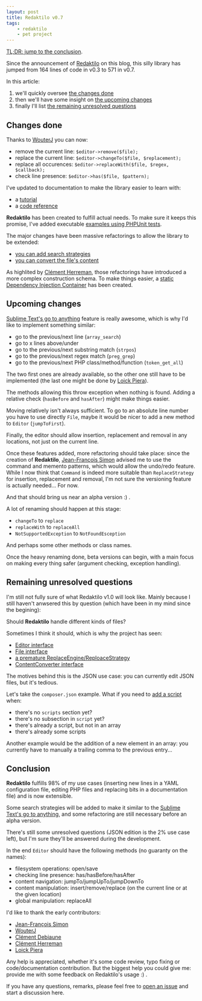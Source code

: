 ```yaml
---
layout: post
title: Redaktilo v0.7
tags:
    - redaktilo
    - pet project
---
```


[TL;DR: jump to the conclusion](#conclusion).

Since the announcement of [Redaktilo](https://github.com/gnugat/redaktilo) on
this blog, this silly library has jumped from 164 lines of code in v0.3 to 571
in v0.7.

In this article:

1. we'll quickly oversee [the changes done](#changes-done)
2. then we'll have some insight on [the upcoming changes](#upcoming-changes)
3. finally I'll list [the remaining unresolved questions](#remaining-unresolved-questions)

## Changes done

Thanks to [WouterJ](https://github.com/gnugat/redaktilo/commits?author=WouterJ)
you can now:

* remove the current line: `$editor->remove($file);`
* replace the current line: `$editor->changeTo($file, $replacement);`
* replace all occurences: `$editor->replaceWith($file, $regex, $callback);`
* check line presence: `$editor->has($file, $pattern);`

I've updated to documentation to make the library easier to learn with:

* a [tutorial](https://github.com/gnugat/redaktilo/blob/master/doc/01-tutorial.md)
* a [code reference](https://github.com/gnugat/redaktilo/blob/master/doc/03-reference.md)

**Redaktilo** has been created to fulfill actual needs. To make sure it keeps
this promise, I've added executable
[examples using PHPUnit tests](https://github.com/gnugat/redaktilo/tree/master/tests/example).

The major changes have been massive refactorings to allow the library to be
extended:

* [you can add search strategies](https://github.com/gnugat/redaktilo/tree/master/src/Gnugat/Redaktilo/Search)
* [you can convert the file's content](https://github.com/gnugat/redaktilo/tree/master/src/Gnugat/Redaktilo/Converter)

As highlited by [Clément Herreman](https://twitter.com/clemherreman/status/466497340824911872),
those refactorings have introduced a more complex construction schema.
To make things easier, a
[static Dependency Injection Container](https://github.com/gnugat/redaktilo/blob/master/src/Gnugat/Redaktilo/DependencyInjection/StaticContainer.php)
has been created.

## Upcoming changes

[Sublime Text's go to anything](http://www.sublimetext.com/) feature is
really awesome, which is why I'd like to implement something similar:

* go to the previous/next line (`array_search`)
* go to x lines above/under
* go to the previous/next substring match (`strpos`)
* go to the previous/next regex match (`preg_grep`)
* go to the previous/next PHP class/method/function (`token_get_all`)

The two first ones are already available, so the other one still have to be
implemented (the last one might be done by
[Loick Piera](https://github.com/gnugat/redaktilo/issues/6#issuecomment-44005931)).

The methods allowing this throw exception when nothing is found. Adding a
relative check (`hasBefore` and `hasAfter`) might make things easier.

Moving relatively isn't always sufficient. To go to an absolute line number
you have to use directly `File`, maybe it would be nicer to add a new method
to `Editor` (`jumpToFirst`).

Finally, the editor should allow insertion, replacement and removal in any
locations, not just on the current line.

Once these features added, more refactoring should take place: since the
creation of **Redaktilo**, [Jean-François Simon](https://github.com/jfsimon)
advised me to use the command and memento patterns, which would allow the
undo/redo feature.
While I now think that `Command` is indeed more suitable than `ReplaceStrategy`
for insertion, replacement and removal, I'm not sure the versioning feature
is actually needed... For now.

And that should bring us near an alpha version :) .

A lot of renaming should happen at this stage:

* `changeTo` to `replace`
* `replaceWith` to `replaceAll`
* `NotSupportedException` to `NotFoundEsception`

And perhaps some other methods or class names.

Once the heavy renaming done, beta versions can begin, with a main focus on
making every thing safer (argument checking, exception handling).

## Remaining unresolved questions

I'm still not fully sure of what Redaktilo v1.0 will look like. Mainly because
I still haven't anwsered this by question (which have been in my mind since the
begining):

Should **Redaktilo** handle different kinds of files?

Sometimes I think it should, which is why the project has seen:

* [Editor interface](https://github.com/gnugat/redaktilo/tree/v0.1.0/src/Gnugat/Redaktilo/Editor)
* [File interface](https://github.com/gnugat/redaktilo/tree/v0.1.0/src/Gnugat/Redaktilo/File)
* [a premature ReplaceEngine/ReploaceStrategy](https://github.com/gnugat/redaktilo/tree/v0.6.1/src/Gnugat/Redaktilo)
* [ContentConverter interface](https://github.com/gnugat/redaktilo/tree/v0.7.0/src/Gnugat/Redaktilo/Converter)

The motives behind this is the JSON use case: you can currently edit JSON
files, but it's tedious.

Let's take the `composer.json` example. What if you need to
[add a script](https://getcomposer.org/doc/articles/scripts.md) when:

* there's no `scripts` section yet?
* there's no subsection in `script` yet?
* there's already a script, but not in an array
* there's already some scripts

Another example would be the addition of a new element in an array: you
currently have to manually a trailing comma to the previous entry...

## Conclusion

**Redaktilo** fulfills 98% of my use cases (inserting new lines in a YAML
configuration file, editing PHP files and replacing bits in a documentation
file) and is now extensible.

Some search strategies will be added to make it similar to the
[Sublime Text's go to anything](http://www.sublimetext.com/), and some
refactoring are still necessary before an alpha version.

There's still some unresolved questions (JSON edition is the 2% use case left),
but I'm sure they'll be answered during the development.

In the end `Editor` should have the following methods (no guaranty on the
names):

* filesystem operations: open/save
* checking line presence: has/hasBefore/hasAfter
* content navigation: jumpTo/jumpUpTo/jumpDownTo
* content manipulation: insert/remove/replace (on the current line or at the
  given location)
* global manipulation: replaceAll

I'd like to thank the early contributors:

* [Jean-François Simon](https://github.com/jfsimon)
* [WouterJ](https://github.com/gnugat/redaktilo/commits?author=WouterJ)
* [Clément Debiaune](https://github.com/gnugat/redaktilo/commit/7c8da2d94e1d659318e9bb1745c8cc19435cb3af#commitcomment-6279956)
* [Clément Herreman](https://twitter.com/clemherreman/status/466497340824911872)
* [Loick Piera](https://github.com/gnugat/redaktilo/issues/6#issuecomment-44005931)

Any help is appreciated, whether it's some code review, typo fixing or
code/documentation contribution. But the biggest help you could give me:
provide me with some feedback on Redaktilo's usage :) .

If you have any questions, remarks, please feel free to
[open an issue](https://github.com/gnugat/redaktilo/issues?state=open) and
start a discussion here.
